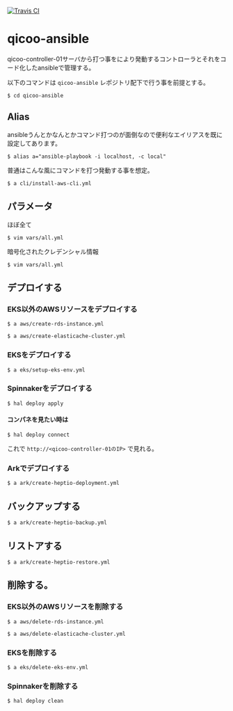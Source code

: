 [![Travis CI](https://travis-ci.org/cndjp/qicoo-ansible.svg?branch=master)](https://travis-ci.org/cndjp/qicoo-ansible)

# qicoo-ansible
qicoo-controller-01サーバから打つ事をにより発動するコントローラとそれをコード化したansibleで管理する。

以下のコマンドは `qicoo-ansible` レポジトリ配下で行う事を前提とする。

```
$ cd qicoo-ansible
```

## Alias
ansibleうんとかなんとかコマンド打つのが面倒なので便利なエイリアスを既に設定してあります。

```
$ alias a="ansible-playbook -i localhost, -c local"
```

普通はこんな風にコマンドを打つ発動する事を想定。

```
$ a cli/install-aws-cli.yml
```

## パラメータ

ほぼ全て
```
$ vim vars/all.yml
```

暗号化されたクレデンシャル情報
```
$ vim vars/all.yml
```

## デプロイする

### EKS以外のAWSリソースをデプロイする


```
$ a aws/create-rds-instance.yml
```

```
$ a aws/create-elasticache-cluster.yml
```

### EKSをデプロイする

```
$ a eks/setup-eks-env.yml
```

### Spinnakerをデプロイする

```
$ hal deploy apply
```

#### コンパネを見たい時は

```
$ hal deploy connect
```

これで `http://<qicoo-controller-01のIP>` で見れる。

### Arkでデプロイする

```
$ a ark/create-heptio-deployment.yml
```

## バックアップする

```
$ a ark/create-heptio-backup.yml
```

## リストアする

```
$ a ark/create-heptio-restore.yml
```

## 削除する。

### EKS以外のAWSリソースを削除する

```
$ a aws/delete-rds-instance.yml
```

```
$ a aws/delete-elasticache-cluster.yml
```

### EKSを削除する

```
$ a eks/delete-eks-env.yml
```

### Spinnakerを削除する

```
$ hal deploy clean
```
